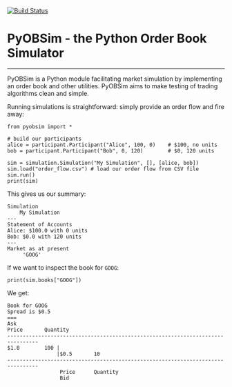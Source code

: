 [![Build Status](https://travis-ci.org/jmcph4/PyOBSim.svg?branch=master)](https://travis-ci.org/jmcph4/PyOBSim)

# PyOBSim - the Python Order Book Simulator #
---

PyOBSim is a Python module facilitating market simulation by implementing an order book and other utilities. PyOBSim aims to make testing of trading algorithms clean and simple.

Running simulations is straightforward: simply provide an order flow and fire away:

    from pyobsim import *
    
    # build our participants
    alice = participant.Participant("Alice", 100, 0)    # $100, no units
    bob = participant.Participant("Bob", 0, 120)        # $0, 120 units
    
    sim = simulation.Simulation("My Simulation", [], [alice, bob])
    sim.load("order_flow.csv") # load our order flow from CSV file
    sim.run()
    print(sim)

This gives us our summary:

    Simulation 
	    My Simulation
    ---
    Statement of Accounts
    Alice: $100.0 with 0 units
    Bob: $0.0 with 120 units
    ---
    Market as at present
	     'GOOG'

If we want to inspect the book for `GOOG`:

    print(sim.books["GOOG"])

We get:

    Book for GOOG
    Spread is $0.5
    ===
    Ask
    Price		Quantity
    --------------------------------------------------------------------------------
    $1.0		100	|
    			    |$0.5		10
    --------------------------------------------------------------------------------
    			     Price		Quantity
    			     Bid    
